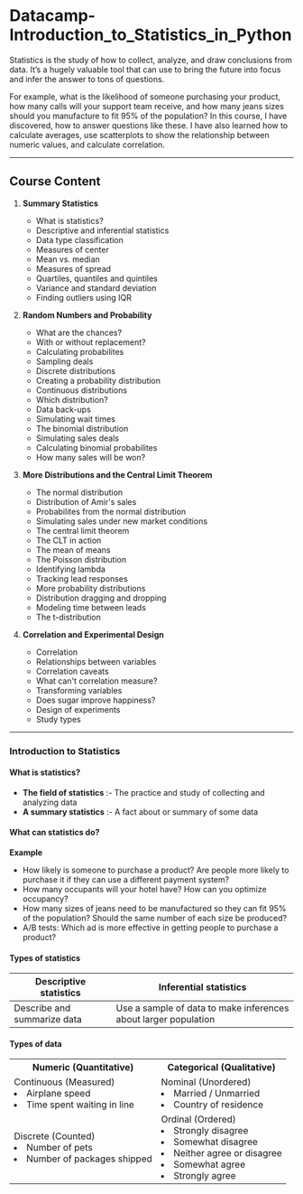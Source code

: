# Datacamp-Introduction_to_Statistics_in_Python
 Statistics is the study of how to collect, analyze, and draw conclusions from data. It’s a hugely valuable tool that can use to bring the future into focus and infer the answer to tons of questions. 


For example, what is the likelihood of someone purchasing your product, how many calls will your support team receive, and how many jeans sizes should you manufacture to fit 95% of the population? In this course, I have discovered, how to answer questions like these. I have also learned how to calculate averages, use scatterplots to show the relationship between numeric values, and calculate correlation. 


---

## Course Content

1. **Summary Statistics**
    - What is statistics?
    - Descriptive and inferential statistics
    - Data type classification
    - Measures of center
    - Mean vs. median
    - Measures of spread
    - Quartiles, quantiles and quintiles
    - Variance and standard deviation
    - Finding outliers using IQR


2. **Random Numbers and Probability**
    - What are the chances?
    - With or without replacement?
    - Calculating probabilites
    - Sampling deals
    - Discrete distributions
    - Creating a probability distribution
    - Continuous distributions
    - Which distribution?
    - Data back-ups
    - Simulating wait times
    - The binomial distribution
    - Simulating sales deals
    - Calculating binomial probabilites
    - How many sales will be won?


3. **More Distributions and the Central Limit Theorem**
    - The normal distribution
    - Distribution of Amir's sales
    - Probabilites from the normal distribution
    - Simulating sales under new market conditions
    - The central limit theorem
    - The CLT in action
    - The mean of means
    - The Poisson distribution
    - Identifying lambda
    - Tracking lead responses
    - More probability distributions
    - Distribution dragging and dropping
    - Modeling time between leads
    - The t-distribution


4. **Correlation and Experimental Design**
    - Correlation
    - Relationships between variables
    - Correlation caveats
    - What can't correlation measure?
    - Transforming variables
    - Does sugar improve happiness?
    - Design of experiments
    - Study types


---

### Introduction to Statistics

#### What is statistics?

- **The field of statistics** :- The practice and study of collecting and analyzing data
- **A summary statistics** :- A fact about or summary of some data

#### What can statistics do?

**Example**


- How likely is someone to purchase a product? Are people more likely to purchase it if they can use a different payment system?
- How many occupants will your hotel have? How can you optimize occupancy?
- How many sizes of jeans need to be manufactured so they can fit 95% of the population? Should the same number of each size be produced?
- A/B tests: Which ad is more effective in getting people to purchase a product?

#### Types of statistics

| Descriptive statistics | Inferential statistics|
| ---------------------- | --------------------- |
| Describe and summarize data | Use a sample of data to make inferences about larger population |

#### Types of data

<table>
<tr>
<th>Numeric (Quantitative)</th>
<th>Categorical (Qualitative)</th>
</tr>
<tr>
<td>Continuous (Measured)</br><li>Airplane speed</li> <li>Time spent waiting in line</li></td>
<td>Nominal (Unordered)</br><li>Married / Unmarried</li> <li>Country of residence</li></td>
</tr>
<tr>
<td>Discrete (Counted)</br> <li>Number of pets</li><li>Number of packages shipped</li></td>
<td>Ordinal (Ordered)</br><li>Strongly disagree</li> <li>Somewhat disagree</li> <li>Neither agree or disagree</li> <li>Somewhat agree</li><li>Strongly agree</li></td>
</tr>
</table>